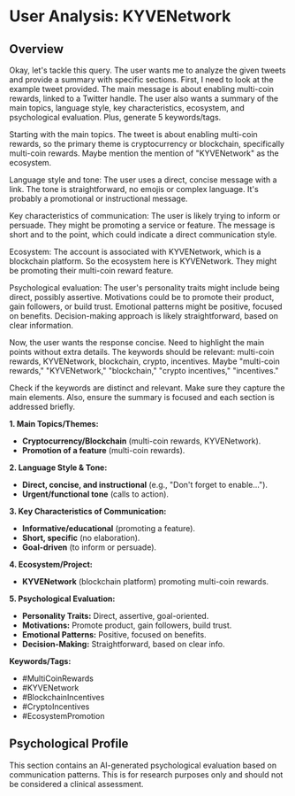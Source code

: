 # User Analysis: KYVENetwork

## Overview

<think>
Okay, let's tackle this query. The user wants me to analyze the given tweets and provide a summary with specific sections. First, I need to look at the example tweet provided. The main message is about enabling multi-coin rewards, linked to a Twitter handle. The user also wants a summary of the main topics, language style, key characteristics, ecosystem, and psychological evaluation. Plus, generate 5 keywords/tags.

Starting with the main topics. The tweet is about enabling multi-coin rewards, so the primary theme is cryptocurrency or blockchain, specifically multi-coin rewards. Maybe mention the mention of "KYVENetwork" as the ecosystem. 

Language style and tone: The user uses a direct, concise message with a link. The tone is straightforward, no emojis or complex language. It's probably a promotional or instructional message.

Key characteristics of communication: The user is likely trying to inform or persuade. They might be promoting a service or feature. The message is short and to the point, which could indicate a direct communication style.

Ecosystem: The account is associated with KYVENetwork, which is a blockchain platform. So the ecosystem here is KYVENetwork. They might be promoting their multi-coin reward feature.

Psychological evaluation: The user's personality traits might include being direct, possibly assertive. Motivations could be to promote their product, gain followers, or build trust. Emotional patterns might be positive, focused on benefits. Decision-making approach is likely straightforward, based on clear information.

Now, the user wants the response concise. Need to highlight the main points without extra details. The keywords should be relevant: multi-coin rewards, KYVENetwork, blockchain, crypto, incentives. Maybe "multi-coin rewards," "KYVENetwork," "blockchain," "crypto incentives," "incentives."

Check if the keywords are distinct and relevant. Make sure they capture the main elements. Also, ensure the summary is focused and each section is addressed briefly.
</think>

**1. Main Topics/Themes:**  
- **Cryptocurrency/Blockchain** (multi-coin rewards, KYVENetwork).  
- **Promotion of a feature** (multi-coin rewards).  

**2. Language Style & Tone:**  
- **Direct, concise, and instructional** (e.g., "Don't forget to enable...").  
- **Urgent/functional tone** (calls to action).  

**3. Key Characteristics of Communication:**  
- **Informative/educational** (promoting a feature).  
- **Short, specific** (no elaboration).  
- **Goal-driven** (to inform or persuade).  

**4. Ecosystem/Project:**  
- **KYVENetwork** (blockchain platform) promoting multi-coin rewards.  

**5. Psychological Evaluation:**  
- **Personality Traits:** Direct, assertive, goal-oriented.  
- **Motivations:** Promote product, gain followers, build trust.  
- **Emotional Patterns:** Positive, focused on benefits.  
- **Decision-Making:** Straightforward, based on clear info.  

**Keywords/Tags:**  
- #MultiCoinRewards  
- #KYVENetwork  
- #BlockchainIncentives  
- #CryptoIncentives  
- #EcosystemPromotion

## Psychological Profile

This section contains an AI-generated psychological evaluation based on communication patterns. This is for research purposes only and should not be considered a clinical assessment.